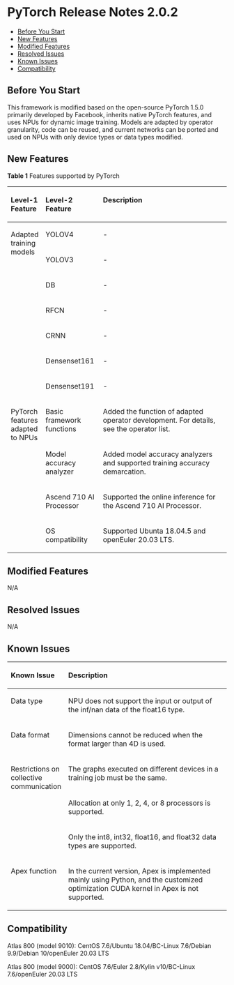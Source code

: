 # PyTorch Release Notes 2.0.2
-   [Before You Start](#before-you-start)
-   [New Features](#new-features)
-   [Modified Features](#modified-features)
-   [Resolved Issues](#resolved-issues)
-   [Known Issues](#known-issues)
-   [Compatibility](#compatibility)
<h2 id="before-you-start">Before You Start</h2>

This framework is modified based on the open-source PyTorch 1.5.0 primarily developed by Facebook, inherits native PyTorch features, and uses NPUs for dynamic image training. Models are adapted by operator granularity, code can be reused, and current networks can be ported and used on NPUs with only device types or data types modified.

<h2 id="new-features">New Features</h2>

**Table  1**  Features supported by  PyTorch

<a name="t76c34275cbb74753970f7c5a9eb594fa"></a>
<table><thead align="left"><tr id="r0c10e7163bf54fe8816ab5ca2d77ccc4"><th class="cellrowborder" valign="top" width="10.489999999999998%" id="mcps1.2.4.1.1"><p id="a7888762cf8294977b7d114b1c898d1bd"><a name="a7888762cf8294977b7d114b1c898d1bd"></a><a name="a7888762cf8294977b7d114b1c898d1bd"></a>Level-1 Feature</p>
</th>
<th class="cellrowborder" valign="top" width="26.3%" id="mcps1.2.4.1.2"><p id="a4581ffde4a5f455faadfba144243a9d4"><a name="a4581ffde4a5f455faadfba144243a9d4"></a><a name="a4581ffde4a5f455faadfba144243a9d4"></a>Level-2 Feature</p>
</th>
<th class="cellrowborder" valign="top" width="63.21%" id="mcps1.2.4.1.3"><p id="a2a1562364b09433a83133fa10b3cf2b3"><a name="a2a1562364b09433a83133fa10b3cf2b3"></a><a name="a2a1562364b09433a83133fa10b3cf2b3"></a>Description</p>
</th>
</tr>
</thead>
<tbody><tr id="row171322953713"><td class="cellrowborder" rowspan="7" valign="top" width="10.489999999999998%" headers="mcps1.2.4.1.1 "><p id="p10237517181"><a name="p10237517181"></a><a name="p10237517181"></a>Adapted training models</p>
</td>
<td class="cellrowborder" valign="top" width="26.3%" headers="mcps1.2.4.1.2 "><p id="p6134294377"><a name="p6134294377"></a><a name="p6134294377"></a>YOLOV4</p>
</td>
<td class="cellrowborder" valign="top" width="63.21%" headers="mcps1.2.4.1.3 "><p id="p314533811397"><a name="p314533811397"></a><a name="p314533811397"></a>-</p>
</td>
</tr>
<tr id="row15990182233714"><td class="cellrowborder" valign="top" headers="mcps1.2.4.1.1 "><p id="p399019224374"><a name="p399019224374"></a><a name="p399019224374"></a>YOLOV3</p>
</td>
<td class="cellrowborder" valign="top" headers="mcps1.2.4.1.2 "><p id="p1714553816396"><a name="p1714553816396"></a><a name="p1714553816396"></a>-</p>
</td>
</tr>
<tr id="row5301255373"><td class="cellrowborder" valign="top" headers="mcps1.2.4.1.1 "><p id="p1530325123719"><a name="p1530325123719"></a><a name="p1530325123719"></a>DB</p>
</td>
<td class="cellrowborder" valign="top" headers="mcps1.2.4.1.2 "><p id="p5146193819390"><a name="p5146193819390"></a><a name="p5146193819390"></a>-</p>
</td>
</tr>
<tr id="row274203413712"><td class="cellrowborder" valign="top" headers="mcps1.2.4.1.1 "><p id="p197423343379"><a name="p197423343379"></a><a name="p197423343379"></a>RFCN</p>
</td>
<td class="cellrowborder" valign="top" headers="mcps1.2.4.1.2 "><p id="p15828941153919"><a name="p15828941153919"></a><a name="p15828941153919"></a>-</p>
</td>
</tr>
<tr id="row78671918163714"><td class="cellrowborder" valign="top" headers="mcps1.2.4.1.1 "><p id="p188671318183713"><a name="p188671318183713"></a><a name="p188671318183713"></a>CRNN</p>
</td>
<td class="cellrowborder" valign="top" headers="mcps1.2.4.1.2 "><p id="p10828241123917"><a name="p10828241123917"></a><a name="p10828241123917"></a>-</p>
</td>
</tr>
<tr id="row16912221171"><td class="cellrowborder" valign="top" headers="mcps1.2.4.1.1 "><p id="p6913132676"><a name="p6913132676"></a><a name="p6913132676"></a>Densenset161</p>
</td>
<td class="cellrowborder" valign="top" headers="mcps1.2.4.1.2 "><p id="p209131221474"><a name="p209131221474"></a><a name="p209131221474"></a>-</p>
</td>
</tr>
<tr id="row1016073314719"><td class="cellrowborder" valign="top" headers="mcps1.2.4.1.1 "><p id="p3160153320717"><a name="p3160153320717"></a><a name="p3160153320717"></a>Densenset191</p>
</td>
<td class="cellrowborder" valign="top" headers="mcps1.2.4.1.2 "><p id="p1516012331173"><a name="p1516012331173"></a><a name="p1516012331173"></a>-</p>
</td>
</tr>
<tr id="row9627165910386"><td class="cellrowborder" rowspan="4" valign="top" width="10.489999999999998%" headers="mcps1.2.4.1.1 "><p id="p1561535993811"><a name="p1561535993811"></a><a name="p1561535993811"></a>PyTorch features adapted to NPUs</p>
</td>
<td class="cellrowborder" valign="top" width="26.3%" headers="mcps1.2.4.1.2 "><p id="p136151659163819"><a name="p136151659163819"></a><a name="p136151659163819"></a>Basic framework functions</p>
</td>
<td class="cellrowborder" valign="top" width="63.21%" headers="mcps1.2.4.1.3 "><p id="p1661535983813"><a name="p1661535983813"></a><a name="p1661535983813"></a>Added the function of adapted operator development. For details, see the operator list.</p>
</td>
</tr>
<tr id="row7627155917380"><td class="cellrowborder" valign="top" headers="mcps1.2.4.1.1 "><p id="p1561525916383"><a name="p1561525916383"></a><a name="p1561525916383"></a>Model accuracy analyzer</p>
</td>
<td class="cellrowborder" valign="top" headers="mcps1.2.4.1.2 "><p id="p19616115953816"><a name="p19616115953816"></a><a name="p19616115953816"></a>Added model accuracy analyzers and supported training accuracy demarcation.</p>
</td>
</tr>
<tr id="row46269593383"><td class="cellrowborder" valign="top" headers="mcps1.2.4.1.1 "><p id="p0616559163819"><a name="p0616559163819"></a><a name="p0616559163819"></a>Ascend 710 AI Processor</p>
</td>
<td class="cellrowborder" valign="top" headers="mcps1.2.4.1.2 "><p id="p186161459193813"><a name="p186161459193813"></a><a name="p186161459193813"></a>Supported the online inference for the Ascend 710 AI Processor.</p>
</td>
</tr>
<tr id="row76261059153817"><td class="cellrowborder" valign="top" headers="mcps1.2.4.1.1 "><p id="p11616175953812"><a name="p11616175953812"></a><a name="p11616175953812"></a>OS compatibility</p>
</td>
<td class="cellrowborder" valign="top" headers="mcps1.2.4.1.2 "><p id="p8935115971714"><a name="p8935115971714"></a><a name="p8935115971714"></a>Supported Ubunta 18.04.5 and openEuler 20.03 LTS.</p>
</td>
</tr>
</tbody>
</table>

<h2 id="modified-features">Modified Features</h2>

N/A

<h2 id="resolved-issues">Resolved Issues</h2>

N/A

<h2 id="known-issues">Known Issues</h2>

<a name="table1969972073016"></a>
<table><thead align="left"><tr id="row3699162017307"><th class="cellrowborder" valign="top" width="18.22%" id="mcps1.1.3.1.1"><p id="p16992020153010"><a name="p16992020153010"></a><a name="p16992020153010"></a>Known Issue</p>
</th>
<th class="cellrowborder" valign="top" width="81.78%" id="mcps1.1.3.1.2"><p id="p269919203308"><a name="p269919203308"></a><a name="p269919203308"></a>Description</p>
</th>
</tr>
</thead>
<tbody><tr id="row9699142003011"><td class="cellrowborder" valign="top" width="18.22%" headers="mcps1.1.3.1.1 "><p id="p1769932017300"><a name="p1769932017300"></a><a name="p1769932017300"></a>Data type</p>
</td>
<td class="cellrowborder" valign="top" width="81.78%" headers="mcps1.1.3.1.2 "><p id="p13699152010301"><a name="p13699152010301"></a><a name="p13699152010301"></a>NPU does not support the input or output of the inf/nan data of the float16 type.</p>
</td>
</tr>
<tr id="row146991520153016"><td class="cellrowborder" valign="top" width="18.22%" headers="mcps1.1.3.1.1 "><p id="p156997200308"><a name="p156997200308"></a><a name="p156997200308"></a>Data format</p>
</td>
<td class="cellrowborder" valign="top" width="81.78%" headers="mcps1.1.3.1.2 "><p id="p10699182020308"><a name="p10699182020308"></a><a name="p10699182020308"></a>Dimensions cannot be reduced when the format larger than 4D is used.</p>
</td>
</tr>
<tr id="row11121205610549"><td class="cellrowborder" rowspan="3" valign="top" width="18.22%" headers="mcps1.1.3.1.1 "><p id="p1647216219558"><a name="p1647216219558"></a><a name="p1647216219558"></a>Restrictions on collective communication</p>
<p id="p0465121912402"><a name="p0465121912402"></a><a name="p0465121912402"></a></p>
</td>
<td class="cellrowborder" valign="top" width="81.78%" headers="mcps1.1.3.1.2 "><p id="p3116115695415"><a name="p3116115695415"></a><a name="p3116115695415"></a>The graphs executed on different devices in a training job must be the same.</p>
</td>
</tr>
<tr id="row51211656105411"><td class="cellrowborder" valign="top" headers="mcps1.1.3.1.1 "><p id="p1311616560541"><a name="p1311616560541"></a><a name="p1311616560541"></a>Allocation at only 1, 2, 4, or 8 processors is supported.</p>
</td>
</tr>
<tr id="row8647195765419"><td class="cellrowborder" valign="top" headers="mcps1.1.3.1.1 "><p id="p2064225716544"><a name="p2064225716544"></a><a name="p2064225716544"></a>Only the int8, int32, float16, and float32 data types are supported.</p>
</td>
</tr>
<tr id="row4646195719548"><td class="cellrowborder" valign="top" width="18.22%" headers="mcps1.1.3.1.1 "><p id="p4642195718541"><a name="p4642195718541"></a><a name="p4642195718541"></a>Apex function</p>
</td>
<td class="cellrowborder" valign="top" width="81.78%" headers="mcps1.1.3.1.2 "><p id="p864205725412"><a name="p864205725412"></a><a name="p864205725412"></a>In the current version, Apex is implemented mainly using Python, and the customized optimization CUDA kernel in Apex is not supported.</p>
</td>
</tr>
</tbody>
</table>

<h2 id="compatibility">Compatibility</h2>

Atlas 800 \(model 9010\): CentOS 7.6/Ubuntu 18.04/BC-Linux 7.6/Debian 9.9/Debian 10/openEuler 20.03 LTS

Atlas 800 \(model 9000\): CentOS 7.6/Euler 2.8/Kylin v10/BC-Linux 7.6/openEuler 20.03 LTS

